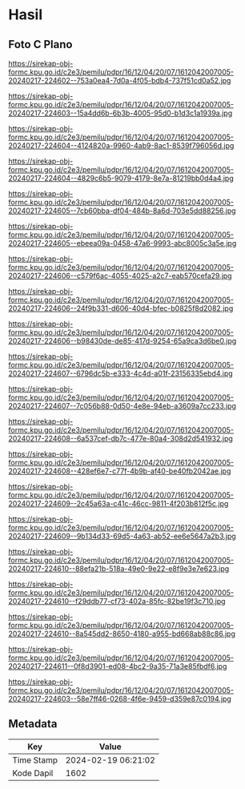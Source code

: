 # Hasil

## Foto C Plano

https://sirekap-obj-formc.kpu.go.id/c2e3/pemilu/pdpr/16/12/04/20/07/1612042007005-20240217-224602--753a0ea4-7d0a-4f05-bdb4-737f51cd0a52.jpg

https://sirekap-obj-formc.kpu.go.id/c2e3/pemilu/pdpr/16/12/04/20/07/1612042007005-20240217-224603--15a4dd6b-6b3b-4005-95d0-b1d3c1a1939a.jpg

https://sirekap-obj-formc.kpu.go.id/c2e3/pemilu/pdpr/16/12/04/20/07/1612042007005-20240217-224604--4124820a-9960-4ab9-8ac1-8539f796056d.jpg

https://sirekap-obj-formc.kpu.go.id/c2e3/pemilu/pdpr/16/12/04/20/07/1612042007005-20240217-224604--4829c6b5-9079-4179-8e7a-81219bb0d4a4.jpg

https://sirekap-obj-formc.kpu.go.id/c2e3/pemilu/pdpr/16/12/04/20/07/1612042007005-20240217-224605--7cb60bba-df04-484b-8a6d-703e5dd88256.jpg

https://sirekap-obj-formc.kpu.go.id/c2e3/pemilu/pdpr/16/12/04/20/07/1612042007005-20240217-224605--ebeea09a-0458-47a6-9993-abc8005c3a5e.jpg

https://sirekap-obj-formc.kpu.go.id/c2e3/pemilu/pdpr/16/12/04/20/07/1612042007005-20240217-224606--c579f6ac-4055-4025-a2c7-eab570cefa29.jpg

https://sirekap-obj-formc.kpu.go.id/c2e3/pemilu/pdpr/16/12/04/20/07/1612042007005-20240217-224606--24f9b331-d606-40d4-bfec-b0825f8d2082.jpg

https://sirekap-obj-formc.kpu.go.id/c2e3/pemilu/pdpr/16/12/04/20/07/1612042007005-20240217-224606--b98430de-de85-417d-9254-65a9ca3d6be0.jpg

https://sirekap-obj-formc.kpu.go.id/c2e3/pemilu/pdpr/16/12/04/20/07/1612042007005-20240217-224607--6796dc5b-e333-4c4d-a01f-23156335ebd4.jpg

https://sirekap-obj-formc.kpu.go.id/c2e3/pemilu/pdpr/16/12/04/20/07/1612042007005-20240217-224607--7c056b88-0d50-4e8e-94eb-a3609a7cc233.jpg

https://sirekap-obj-formc.kpu.go.id/c2e3/pemilu/pdpr/16/12/04/20/07/1612042007005-20240217-224608--6a537cef-db7c-477e-80a4-308d2d541932.jpg

https://sirekap-obj-formc.kpu.go.id/c2e3/pemilu/pdpr/16/12/04/20/07/1612042007005-20240217-224608--428ef6e7-c77f-4b9b-af40-be40fb2042ae.jpg

https://sirekap-obj-formc.kpu.go.id/c2e3/pemilu/pdpr/16/12/04/20/07/1612042007005-20240217-224609--2c45a63a-c41c-46cc-9811-4f203b812f5c.jpg

https://sirekap-obj-formc.kpu.go.id/c2e3/pemilu/pdpr/16/12/04/20/07/1612042007005-20240217-224609--9b134d33-69d5-4a63-ab52-ee6e5647a2b3.jpg

https://sirekap-obj-formc.kpu.go.id/c2e3/pemilu/pdpr/16/12/04/20/07/1612042007005-20240217-224610--88efa21b-518a-49e0-9e22-e8f9e3e7e623.jpg

https://sirekap-obj-formc.kpu.go.id/c2e3/pemilu/pdpr/16/12/04/20/07/1612042007005-20240217-224610--f29ddb77-cf73-402a-85fc-82be19f3c710.jpg

https://sirekap-obj-formc.kpu.go.id/c2e3/pemilu/pdpr/16/12/04/20/07/1612042007005-20240217-224610--8a545dd2-8650-4180-a955-bd668ab88c86.jpg

https://sirekap-obj-formc.kpu.go.id/c2e3/pemilu/pdpr/16/12/04/20/07/1612042007005-20240217-224611--0f8d3901-ed08-4bc2-9a35-71a3e85fbdf6.jpg

https://sirekap-obj-formc.kpu.go.id/c2e3/pemilu/pdpr/16/12/04/20/07/1612042007005-20240217-224603--58e7ff46-0268-4f6e-9459-d359e87c0194.jpg


## Metadata

| Key        | Value               |
| ---------- | ------------------- |
| Time Stamp | 2024-02-19 06:21:02 |
| Kode Dapil | 1602                |



